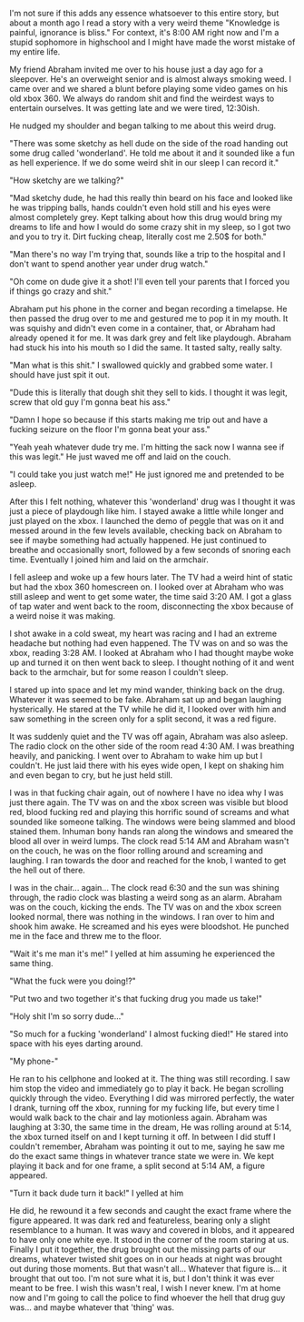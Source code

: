 I'm not sure if this adds any essence whatsoever to this entire story, but about a month ago I read a story with a very weird theme "Knowledge is painful, ignorance is bliss." For context, it's 8:00 AM right now and I'm a stupid sophomore in highschool and I might have made the worst mistake of my entire life.

My friend Abraham invited me over to his house just a day ago for a sleepover. He's an overweight senior and is almost always smoking weed.  I came over and we shared a blunt before playing some video games on his old xbox 360. We always do random shit and find the weirdest ways to entertain ourselves. It was getting late and we were tired, 12:30ish.

He nudged my shoulder and began talking to me about this weird drug.

"There was some sketchy as hell dude on the side of the road handing out some drug called 'wonderland'. He told me about it and it sounded like a fun as hell experience. If we do some weird shit in our sleep I can record it."

"How sketchy are we talking?"

"Mad sketchy dude, he had this really thin beard on his face and looked like he was tripping balls, hands couldn't even hold still and his eyes were almost completely grey. Kept talking about how this drug would bring my dreams to life and how I would do some crazy shit in my sleep, so I got two and you to try it. Dirt fucking cheap, literally cost me 2.50$ for both."

"Man there's no way I'm trying that, sounds like a trip to the hospital and I don't want to spend another year under drug watch."

"Oh come on dude give it a shot! I'll even tell your parents that I forced you if things go crazy and shit."

Abraham put his phone in the corner and began recording a timelapse. He then passed the drug over to me and gestured me to pop it in my mouth. It was squishy and didn't even come in a container, that, or Abraham had already opened it for me. It was dark grey and felt like playdough. Abraham had stuck his into his mouth so I did the same. It tasted salty, really salty.

"Man what is this shit." I swallowed quickly and grabbed some water. I should have just spit it out.

"Dude this is literally that dough shit they sell to kids. I thought it was legit, screw that old guy I'm gonna beat his ass."

"Damn I hope so because if this starts making me trip out and have a fucking seizure on the floor I'm gonna beat your ass."

"Yeah yeah whatever dude try me. I'm hitting the sack now I wanna see if this was legit." He just waved me off and laid on the couch.

"I could take you just watch me!" He just ignored me and pretended to be asleep.

After this I felt nothing, whatever this 'wonderland' drug was I thought it was just a piece of playdough like him. I stayed awake a little while longer and just played on the xbox. I launched the demo of peggle that was on it and messed around in the few levels available, checking back on Abraham to see if maybe something had actually happened. He just continued to breathe and occasionally snort, followed by a few seconds of snoring each time. Eventually I joined him and laid on the armchair.

I fell asleep and woke up a few hours later. The TV had a weird hint of static but had the xbox 360 homescreen on. I looked over at Abraham who was still asleep and went to get some water, the time said 3:20 AM. I got a glass of tap water and went back to the room, disconnecting the xbox because of a weird noise it was making.

I shot awake in a cold sweat, my heart was racing and I had an extreme headache but nothing had even happened. The TV was on and so was the xbox, reading 3:28 AM. I looked at Abraham who I had thought maybe woke up and turned it on then went back to sleep. I thought nothing of it and went back to the armchair, but for some reason I couldn't sleep.

I stared up into space and let my mind wander, thinking back on the drug. Whatever it was seemed to be fake. Abraham sat up and began laughing hysterically. He stared at the TV while he did it, I looked over with him and saw something in the screen only for a split second, it was a red figure. 

It was suddenly quiet and the TV was off again, Abraham was also asleep. The radio clock on the other side of the room read 4:30 AM. I was breathing heavily, and panicking. I went over to Abraham to wake him up but I couldn't. He just laid there with his eyes wide open, I kept on shaking him and even began to cry, but he just held still.

I was in that fucking chair again, out of nowhere I have no idea why I was just there again. The TV was on and the xbox screen was visible but blood red, blood fucking red and playing this horrific sound of screams and what sounded like someone talking. The windows were being slammed and blood stained them. Inhuman bony hands ran along the windows and smeared the blood all over in weird lumps. The clock read 5:14 AM and Abraham wasn't on the couch, he was on the floor rolling around and screaming and laughing. I ran towards the door and reached for the knob, I wanted to get the hell out of there.

I was in the chair... again... The clock read 6:30 and the sun was shining through, the radio clock was blasting a weird song as an alarm. Abraham was on the couch, kicking the ends. The TV was on and the xbox screen looked normal, there was nothing in the windows. I ran over to him and shook him awake. He screamed and his eyes were bloodshot. He punched me in the face and threw me to the floor.

"Wait it's me man it's me!" I yelled at him assuming he experienced the same thing.

"What the fuck were you doing!?"

"Put two and two together it's that fucking drug you made us take!"

"Holy shit I'm so sorry dude..."

"So much for a fucking 'wonderland' I almost fucking died!" He stared into space with his eyes darting around.

"My phone-"

He ran to his cellphone and looked at it. The thing was still recording. I saw him stop the video and immediately go to play it back. He began scrolling quickly through the video. Everything I did was mirrored perfectly, the water I drank, turning off the xbox, running for my fucking life, but every time I would walk back to the chair and lay motionless again. Abraham was laughing at 3:30, the same time in the dream, He was rolling around at 5:14, the xbox turned itself on and I kept turning it off. In between I did stuff I couldn't remember, Abraham was pointing it out to me, saying he saw me do the exact same things in whatever trance state we were in. We kept playing it back and for one frame, a split second at 5:14 AM, a figure appeared.

"Turn it back dude turn it back!" I yelled at him

He did, he rewound it a few seconds and caught the exact frame where the figure appeared. It was dark red and featureless, bearing only a slight resemblance to a human. It was wavy and covered in blobs, and it appeared to have only one white eye. It stood in the corner of the room staring at us. Finally I put it together, the drug brought out the missing parts of our dreams, whatever twisted shit goes on in our heads at night was brought out during those moments. But that wasn't all... Whatever that figure is... it brought that out too. I'm not sure what it is, but I don't think it was ever meant to be free. I wish this wasn't real, I wish I never knew. I'm at home now and I'm going to call the police to find whoever the hell that drug guy was... and maybe whatever that 'thing' was.